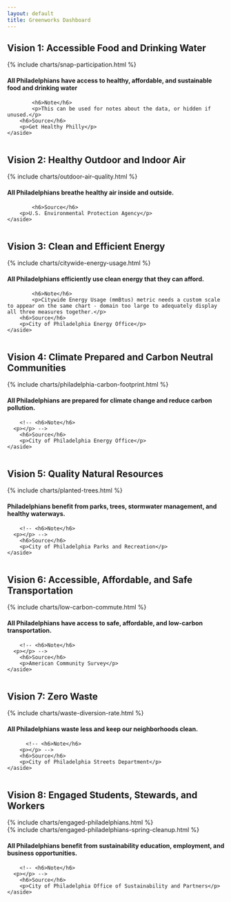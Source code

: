 ```yaml
---
layout: default
title: Greenworks Dashboard
---
```


<script>
Chart.scaleService.updateScaleDefaults('linear', {
	ticks: {
		callback: function (value) {
			return (+value).toLocaleString();
		}
	}
})

Chart.defaults.global.tooltips.callbacks.label = function (tooltipItem, data) {
	var datasetLabel = data.datasets[tooltipItem.datasetIndex].label || '';
	return datasetLabel + ': ' + (+tooltipItem.yLabel).toLocaleString();
}

</script>

<h2 class="ptl">Vision 1: Accessible Food and Drinking Water</h2>
<div class="row pbxl ptl">
  <div class="medium-16 column prxl">
    {% include charts/snap-participation.html %}
  </div>
  <div class="medium-8 column end">
    <aside class="related pll-mu">
      <h4 class="pbxl">All Philadelphians have access to healthy, affordable, and sustainable food and drinking water</h4>

			<h6>Note</h6>
			<p>This can be used for notes about the data, or hidden if unused.</p>
	  	<h6>Source</h6>
	  	<p>Get Healthy Philly</p>
    </aside>
  </div>
</div>

<h2>Vision 2: Healthy Outdoor and Indoor Air</h2>
<div class="row pbxl ptl">
  <div class="medium-16 column prxl">
    {% include charts/outdoor-air-quality.html %}
  </div>
  <div class="medium-8 column end">
    <aside class="related pll-mu">
      <h4 class="pbxl">All Philadelphians breathe healthy air inside and outside.</h4>
			<!-- <h6>Note</h6>
	    <p></p> -->

			<h6>Source</h6>
	  	<p>U.S. Environmental Protection Agency</p>
    </aside>
  </div>
</div>

<h2>Vision 3: Clean and Efficient Energy</h2>
<div class="row pbxl ptl">
  <div class="medium-16 column prxl">
    {% include charts/citywide-energy-usage.html %}
  </div>
  <div class="medium-8 column end">
    <aside class="related pll-mu">
      <!-- <h4 class="pbxl">Vision</h4> -->
      <h4 class="pbxl">All Philadelphians efficiently use clean energy that they can afford.</h4>

			<h6>Note</h6>
			<p>Citywide Energy Usage (mmBtus) metric needs a custom scale to appear on the same chart - domain too large to adequately display all three measures together.</p>
	  	<h6>Source</h6>
	  	<p>City of Philadelphia Energy Office</p>
    </aside>
  </div>
</div>

<h2>Vision 4: Climate Prepared and Carbon Neutral Communities</h2>
<div class="row pbxl ptl">
  <div class="medium-16 column prxl">
    {% include charts/philadelphia-carbon-footprint.html %}
  </div>
  <div class="medium-8 column end">
    <aside class="related pll-mu">
	  	<h4 class="pbxl">All Philadelphians are prepared for climate change and reduce carbon pollution.</h4>

	  	<!-- <h6>Note</h6>
      <p></p> -->
	  	<h6>Source</h6>
	  	<p>City of Philadelphia Energy Office</p>
    </aside>
  </div>
</div>

<h2>Vision 5: Quality Natural Resources</h2>
<div class="row pbxl ptl">
  <div class="medium-16 column prxl">
    {% include charts/planted-trees.html %}
  </div>
  <div class="medium-8 column end">
    <aside class="related pll-mu">
	  	<h4 class="pbxl">Philadelphians benefit from  parks, trees, stormwater management, and healthy waterways.</h4>

	  	<!-- <h6>Note</h6>
      <p></p> -->
	  	<h6>Source</h6>
	  	<p>City of Philadelphia Parks and Recreation</p>
    </aside>
  </div>
</div>

<h2>Vision 6: Accessible, Affordable, and Safe Transportation</h2>
<div class="row pbxl ptl">
  <div class="medium-16 column prxl">
    {% include charts/low-carbon-commute.html %}
  </div>
  <div class="medium-8 column end">
    <aside class="related pll-mu">
	  	<h4 class="pbxl">All Philadelphians have access to safe, affordable, and low-carbon transportation.</h4>

	  	<!-- <h6>Note</h6>
      <p></p> -->
	  	<h6>Source</h6>
	  	<p>American Community Survey</p>
    </aside>
  </div>
</div>

<h2>Vision 7: Zero Waste</h2>
<div class="row pbxl ptl">
  <div class="medium-16 column prxl">
    {% include charts/waste-diversion-rate.html %}
  </div>
  <div class="medium-8 column end">
    <aside class="related pll-mu">
	  	<h4 class="pbxl">All Philadelphians waste less and keep our neighborhoods clean.</h4>

		  <!-- <h6>Note</h6>
	    <p></p> -->
	  	<h6>Source</h6>
	  	<p>City of Philadelphia Streets Department</p>
    </aside>
  </div>
</div>

<h2>Vision 8: Engaged Students, Stewards, and Workers</h2>
<div class="row pbxl ptl">
  <div class="medium-16 column prxl">
    {% include charts/engaged-philadelphians.html %}
  </div>
	<div class="medium-16 column prxl">
		{% include charts/engaged-philadelphians-spring-cleanup.html %}
	</div>
  <div class="medium-8 column end">
    <aside class="related pll-mu">
	  	<h4 class="pbxl">All Philadelphians benefit from sustainability education, employment, and business opportunities.</h4>

	  	<!-- <h6>Note</h6>
      <p></p> -->
	  	<h6>Source</h6>
	  	<p>City of Philadelphia Office of Sustainability and Partners</p>
    </aside>
  </div>
</div>
